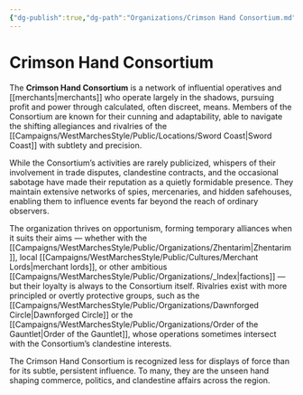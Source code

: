 ```yaml
---
{"dg-publish":true,"dg-path":"Organizations/Crimson Hand Consortium.md","permalink":"/organizations/crimson-hand-consortium/","tags":["organization","sword-coast","mercantile"],"dgShowFileTree":true}
---
```


# **Crimson Hand Consortium**

The **Crimson Hand Consortium** is a network of influential operatives and [[merchants\|merchants]] who operate largely in the shadows, pursuing profit and power through calculated, often discreet, means. Members of the Consortium are known for their cunning and adaptability, able to navigate the shifting allegiances and rivalries of the [[Campaigns/WestMarchesStyle/Public/Locations/Sword Coast\|Sword Coast]] with subtlety and precision.

While the Consortium’s activities are rarely publicized, whispers of their involvement in trade disputes, clandestine contracts, and the occasional sabotage have made their reputation as a quietly formidable presence. They maintain extensive networks of spies, mercenaries, and hidden safehouses, enabling them to influence events far beyond the reach of ordinary observers. 

The organization thrives on opportunism, forming temporary alliances when it suits their aims — whether with the [[Campaigns/WestMarchesStyle/Public/Organizations/Zhentarim\|Zhentarim]], local [[Campaigns/WestMarchesStyle/Public/Cultures/Merchant Lords\|merchant lords]], or other ambitious [[Campaigns/WestMarchesStyle/Public/Organizations/_Index\|factions]] — but their loyalty is always to the Consortium itself. Rivalries exist with more principled or overtly protective groups, such as the [[Campaigns/WestMarchesStyle/Public/Organizations/Dawnforged Circle\|Dawnforged Circle]] or the [[Campaigns/WestMarchesStyle/Public/Organizations/Order of the Gauntlet\|Order of the Gauntlet]], whose operations sometimes intersect with the Consortium’s clandestine interests.

The Crimson Hand Consortium is recognized less for displays of force than for its subtle, persistent influence. To many, they are the unseen hand shaping commerce, politics, and clandestine affairs across the region.
